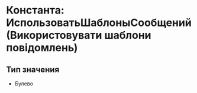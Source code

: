 ﻿# Константа: ИспользоватьШаблоныСообщений (Використовувати шаблони повідомлень)

## Тип значения

- Булево


